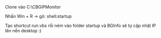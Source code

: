Clone vào C:\CBGIPMonitor

Nhấn Win + R → gõ: shell:startup

Tạo shortcut run.vbs rồi ném vào folder startup và BGInfo sẽ tự cập nhật IP lên nền desktop :)
